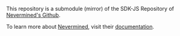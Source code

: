 This repository is a submodule (mirror) of the SDK-JS Repository of [Nevermined's Github](https://github.com/nevermined-io/sdk-js).

To learn more about [Nevermined](https://nevermined.io/), visit their [documentation](https://docs.nevermined.io/). 

